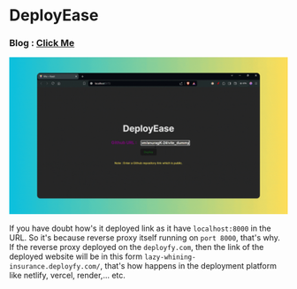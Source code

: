 # DeployEase

### Blog : [Click Me](https://anuragk24.hashnode.dev/decoding-how-fullstack-applications-get-online)

![DeployEase application GIF](https://github.com/anuragK-24/DeployEase/blob/main/demo_app.gif)

If you have doubt how's it deployed link as it have ```localhost:8000``` in the URL. So it's because reverse proxy itself running on ```port 8000```, that's why. <br>
If the reverse proxy deployed on the ```deployfy.com```, then the link of the deployed website will be in this form ```lazy-whining-insurance.deployfy.com/```, that's how happens in the deployment platform like netlify, vercel, render,... etc.


